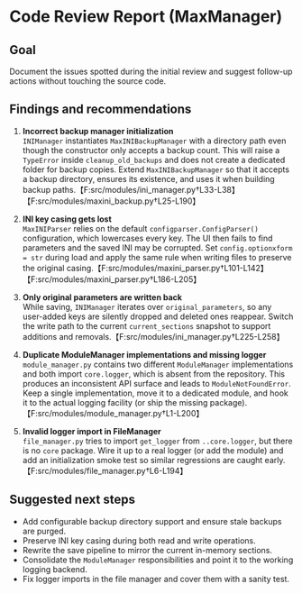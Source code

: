 # Code Review Report (MaxManager)

## Goal
Document the issues spotted during the initial review and suggest follow-up actions without touching the source code.

## Findings and recommendations

1. **Incorrect backup manager initialization**  
   `INIManager` instantiates `MaxINIBackupManager` with a directory path even though the constructor only accepts a backup count. This will raise a `TypeError` inside `cleanup_old_backups` and does not create a dedicated folder for backup copies. Extend `MaxINIBackupManager` so that it accepts a backup directory, ensures its existence, and uses it when building backup paths.【F:src/modules/ini_manager.py†L33-L38】【F:src/modules/maxini_backup.py†L25-L190】

2. **INI key casing gets lost**  
   `MaxINIParser` relies on the default `configparser.ConfigParser()` configuration, which lowercases every key. The UI then fails to find parameters and the saved INI may be corrupted. Set `config.optionxform = str` during load and apply the same rule when writing files to preserve the original casing.【F:src/modules/maxini_parser.py†L101-L142】【F:src/modules/maxini_parser.py†L186-L205】

3. **Only original parameters are written back**  
   While saving, `INIManager` iterates over `original_parameters`, so any user-added keys are silently dropped and deleted ones reappear. Switch the write path to the current `current_sections` snapshot to support additions and removals.【F:src/modules/ini_manager.py†L225-L258】

4. **Duplicate ModuleManager implementations and missing logger**  
   `module_manager.py` contains two different `ModuleManager` implementations and both import `core.logger`, which is absent from the repository. This produces an inconsistent API surface and leads to `ModuleNotFoundError`. Keep a single implementation, move it to a dedicated module, and hook it to the actual logging facility (or ship the missing package).【F:src/modules/module_manager.py†L1-L200】

5. **Invalid logger import in FileManager**  
   `file_manager.py` tries to import `get_logger` from `..core.logger`, but there is no `core` package. Wire it up to a real logger (or add the module) and add an initialization smoke test so similar regressions are caught early.【F:src/modules/file_manager.py†L6-L194】

## Suggested next steps
- Add configurable backup directory support and ensure stale backups are purged.
- Preserve INI key casing during both read and write operations.
- Rewrite the save pipeline to mirror the current in-memory sections.
- Consolidate the `ModuleManager` responsibilities and point it to the working logging backend.
- Fix logger imports in the file manager and cover them with a sanity test.


